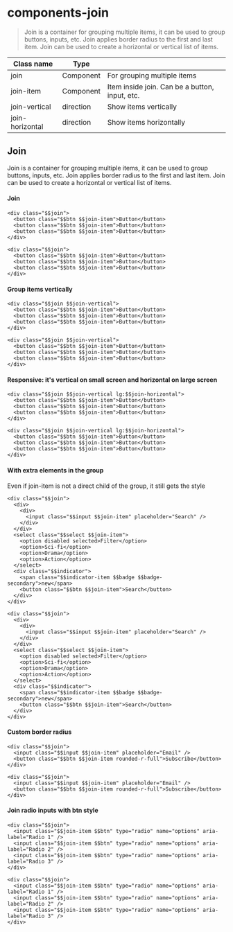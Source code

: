 # components-join

> Join is a container for grouping multiple items, it can be used to group buttons, inputs, etc. Join applies border radius to the first and last item. Join can be used to create a horizontal or vertical list of items.

| Class name      | Type      |                                                |
| --------------- | --------- | ---------------------------------------------- |
| join            | Component | For grouping multiple items                    |
| join-item       | Component | Item inside join. Can be a button, input, etc. |
| join-vertical   | direction | Show items vertically                          |
| join-horizontal | direction | Show items horizontally                        |

## Join

Join is a container for grouping multiple items, it can be used to group buttons, inputs, etc. Join applies border radius to the first and last item. Join can be used to create a horizontal or vertical list of items.

[](#join)

#### Join

    <div class="$$join">
      <button class="$$btn $$join-item">Button</button>
      <button class="$$btn $$join-item">Button</button>
      <button class="$$btn $$join-item">Button</button>
    </div>

    <div class="$$join">
      <button class="$$btn $$join-item">Button</button>
      <button class="$$btn $$join-item">Button</button>
      <button class="$$btn $$join-item">Button</button>
    </div>

[](#group-items-vertically)

#### Group items vertically

    <div class="$$join $$join-vertical">
      <button class="$$btn $$join-item">Button</button>
      <button class="$$btn $$join-item">Button</button>
      <button class="$$btn $$join-item">Button</button>
    </div>

    <div class="$$join $$join-vertical">
      <button class="$$btn $$join-item">Button</button>
      <button class="$$btn $$join-item">Button</button>
      <button class="$$btn $$join-item">Button</button>
    </div>

[](#responsive-its-vertical-on-small-screen-and-horizontal-on-large-screen)

#### Responsive: it's vertical on small screen and horizontal on large screen

    <div class="$$join $$join-vertical lg:$$join-horizontal">
      <button class="$$btn $$join-item">Button</button>
      <button class="$$btn $$join-item">Button</button>
      <button class="$$btn $$join-item">Button</button>
    </div>

    <div class="$$join $$join-vertical lg:$$join-horizontal">
      <button class="$$btn $$join-item">Button</button>
      <button class="$$btn $$join-item">Button</button>
      <button class="$$btn $$join-item">Button</button>
    </div>

[](#with-extra-elements-in-the-group)

#### With extra elements in the group

Even if join-item is not a direct child of the group, it still gets the style

    <div class="$$join">
      <div>
        <div>
          <input class="$$input $$join-item" placeholder="Search" />
        </div>
      </div>
      <select class="$$select $$join-item">
        <option disabled selected>Filter</option>
        <option>Sci-fi</option>
        <option>Drama</option>
        <option>Action</option>
      </select>
      <div class="$$indicator">
        <span class="$$indicator-item $$badge $$badge-secondary">new</span>
        <button class="$$btn $$join-item">Search</button>
      </div>
    </div>

    <div class="$$join">
      <div>
        <div>
          <input class="$$input $$join-item" placeholder="Search" />
        </div>
      </div>
      <select class="$$select $$join-item">
        <option disabled selected>Filter</option>
        <option>Sci-fi</option>
        <option>Drama</option>
        <option>Action</option>
      </select>
      <div class="$$indicator">
        <span class="$$indicator-item $$badge $$badge-secondary">new</span>
        <button class="$$btn $$join-item">Search</button>
      </div>
    </div>

[](#custom-border-radius)

#### Custom border radius

    <div class="$$join">
      <input class="$$input $$join-item" placeholder="Email" />
      <button class="$$btn $$join-item rounded-r-full">Subscribe</button>
    </div>

    <div class="$$join">
      <input class="$$input $$join-item" placeholder="Email" />
      <button class="$$btn $$join-item rounded-r-full">Subscribe</button>
    </div>

[](#join-radio-inputs-with-btn-style)

#### Join radio inputs with btn style

    <div class="$$join">
      <input class="$$join-item $$btn" type="radio" name="options" aria-label="Radio 1" />
      <input class="$$join-item $$btn" type="radio" name="options" aria-label="Radio 2" />
      <input class="$$join-item $$btn" type="radio" name="options" aria-label="Radio 3" />
    </div>

    <div class="$$join">
      <input class="$$join-item $$btn" type="radio" name="options" aria-label="Radio 1" />
      <input class="$$join-item $$btn" type="radio" name="options" aria-label="Radio 2" />
      <input class="$$join-item $$btn" type="radio" name="options" aria-label="Radio 3" />
    </div>
